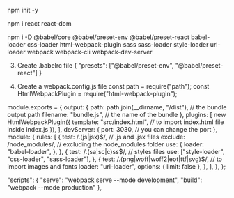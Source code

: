 npm init -y

npm i react react-dom

npm i -D @babel/core @babel/preset-env @babel/preset-react babel-loader css-loader html-webpack-plugin sass sass-loader style-loader url-loader webpack webpack-cli webpack-dev-server

3. Create .babelrc file
{
  "presets": ["@babel/preset-env", "@babel/preset-react"]
}

4. Create a webpack.config.js file
const path = require("path");
const HtmlWebpackPlugin = require("html-webpack-plugin");

module.exports = {
  output: {
    path: path.join(__dirname, "/dist"), // the bundle output path
    filename: "bundle.js", // the name of the bundle
  },
  plugins: [
    new HtmlWebpackPlugin({
      template: "src/index.html", // to import index.html file inside index.js
    }),
  ],
  devServer: {
    port: 3030, // you can change the port
  },
  module: {
    rules: [
      {
        test: /\.(js|jsx)$/, // .js and .jsx files
        exclude: /node_modules/, // excluding the node_modules folder
        use: {
          loader: "babel-loader",
        },
      },
      {
        test: /\.(sa|sc|c)ss$/, // styles files
        use: ["style-loader", "css-loader", "sass-loader"],
      },
      {
        test: /\.(png|woff|woff2|eot|ttf|svg)$/, // to import images and fonts
        loader: "url-loader",
        options: { limit: false },
      },
    ],
  },
};

"scripts": {
    "serve": "webpack serve --mode development",
    "build": "webpack --mode production"
  },